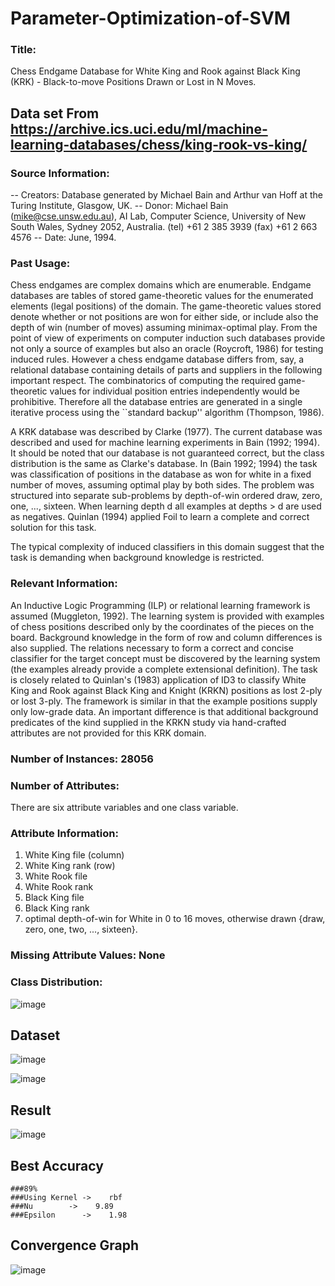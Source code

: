 # Parameter-Optimization-of-SVM
### Title:
   Chess Endgame Database for White King and Rook against Black King (KRK) -
   Black-to-move Positions Drawn or Lost in N Moves.
   
## Data set From https://archive.ics.uci.edu/ml/machine-learning-databases/chess/king-rook-vs-king/
### Source Information:
	
   -- Creators: Database generated by Michael Bain and Arthur van Hoff
      at the Turing Institute, Glasgow, UK.
   -- Donor: Michael Bain (mike@cse.unsw.edu.au), AI Lab, Computer Science,
      University of New South Wales, Sydney 2052, Australia.
      (tel) +61 2 385 3939
      (fax) +61 2 663 4576
   -- Date: June, 1994.

### Past Usage:

   Chess endgames are complex domains which are enumerable. Endgame
   databases are tables of stored game-theoretic values for the enumerated
   elements (legal positions) of the domain. The game-theoretic values stored
   denote whether or not positions are won for either side, or include also
   the depth of win (number of moves) assuming minimax-optimal play. From the
   point of view of experiments on computer induction such databases provide
   not only a source of examples but also an oracle (Roycroft, 1986) for
   testing induced rules. However a chess endgame database differs from, say,
   a relational database containing details of parts and suppliers in the
   following important respect. The combinatorics of computing the required
   game-theoretic values for individual position entries independently would
   be prohibitive. Therefore all the database entries are generated in a single
   iterative process using the ``standard backup'' algorithm (Thompson, 1986).

   A KRK database was described by Clarke (1977). The current database was
   described and used for machine learning experiments in Bain (1992; 1994). It
   should be noted that our database is not guaranteed correct, but the class
   distribution is the same as Clarke's database. In (Bain 1992; 1994) the
   task was classification of positions in the database as won for white in a
   fixed number of moves, assuming optimal play by both sides. The problem was
   structured into separate sub-problems by depth-of-win ordered draw, zero,
   one, ..., sixteen. When learning depth d all examples at depths > d are
   used as negatives. Quinlan (1994) applied Foil to learn a complete and
   correct solution for this task.

   The typical complexity of induced classifiers in this domain suggest
   that the task is demanding when background knowledge is restricted.


### Relevant Information:
   An Inductive Logic Programming (ILP) or relational learning framework is
   assumed (Muggleton, 1992). The learning system is provided with examples
   of chess positions described only by the coordinates of the pieces on the
   board. Background knowledge in the form of row and column differences is
   also supplied. The relations necessary to form a correct and concise
   classifier for the target concept must be discovered by the learning system
   (the examples already provide a complete extensional definition).
   The task is closely related to Quinlan's (1983) application of ID3 to
   classify White King and Rook against Black King and Knight (KRKN) positions
   as lost 2-ply or lost 3-ply. The framework is similar in that the example
   positions supply only low-grade data. An important difference is that
   additional background predicates of the kind supplied in the KRKN study via
   hand-crafted attributes are not provided for this KRK domain.

### Number of Instances: 28056

### Number of Attributes:
   There are six attribute variables and one class variable.

### Attribute Information:
   1. White King file (column)
   2. White King rank (row)
   3. White Rook file
   4. White Rook rank
   5. Black King file
   6. Black King rank
   7. optimal depth-of-win for White in 0 to 16 moves, otherwise drawn
	{draw, zero, one, two, ..., sixteen}.


### Missing Attribute Values: None

### Class Distribution:


![image](https://user-images.githubusercontent.com/95186674/233204515-7259de80-08dd-4e35-a0d3-1ff2455c18eb.png)



## Dataset

![image](https://user-images.githubusercontent.com/95186674/233202223-51411935-fc41-4bb2-b160-99349b5e3a2c.png)

![image](https://user-images.githubusercontent.com/95186674/233202457-0d594f88-91a3-4ba5-a434-f13194f64744.png)

## Result

![image](https://user-images.githubusercontent.com/95186674/233205014-56cedd98-4531-4741-90b9-4bd66ee6922c.png)


## Best Accuracy 
	###89% 
	###Using Kernel ->    rbf	
	###Nu	     ->    9.89
	###Epsilon      ->    1.98
	
## Convergence Graph

![image](https://user-images.githubusercontent.com/95186674/233205491-f42fbcc0-2692-4723-8222-6f6b205398e0.png)

